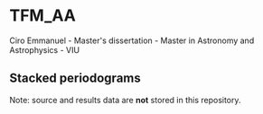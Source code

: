 # TFM_AA
Ciro Emmanuel - Master's dissertation - Master in Astronomy and Astrophysics - VIU

Stacked periodograms
--------------------
Note: source and results data are **not** stored in this repository.
